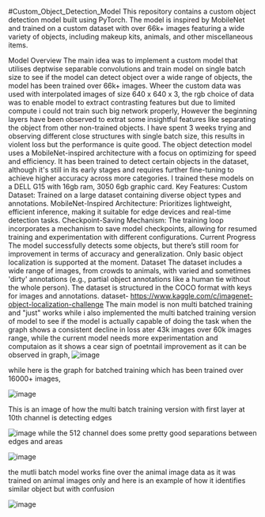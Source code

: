 #Custom_Object_Detection_Model
This repository contains a custom object detection model built using PyTorch. The model is inspired by MobileNet and trained on a custom dataset with over 66k+ images featuring a wide variety of objects, including makeup kits, animals, and other miscellaneous items.

Model Overview
The main idea was to implement a custom model that utilises deptwise separable convolutions and train model on single batch size to see if the model can detect object over a wide range of objects, the model has been trained over 66k+ images.
Wheer the custom data was used with interpolated images of size 640 x 640 x 3, the rgb choice of data was to enable model to extract contrasting features but due to limited compute i could not train such big network properly,
However the beginning layers have been observed to extrat some insightful features like separating the object from other non-trained objects.
I have spent 3 weeks trying and observing different close structures with single batch size, this results in violent loss but the performance is quite good.
The object detection model uses a MobileNet-inspired architecture with a focus on optimizing for speed and efficiency. It has been trained to detect certain objects in the dataset, although it's still in its early stages and requires further fine-tuning to achieve higher accuracy across more categories.
I trained these models on a DELL G15 with 16gb ram, 3050 6gb graphic card.
Key Features:
Custom Dataset: Trained on a large dataset containing diverse object types and annotations.
MobileNet-Inspired Architecture: Prioritizes lightweight, efficient inference, making it suitable for edge devices and real-time detection tasks.
Checkpoint-Saving Mechanism: The training loop incorporates a mechanism to save model checkpoints, allowing for resumed training and experimentation with different configurations.
Current Progress
The model successfully detects some objects, but there’s still room for improvement in terms of accuracy and generalization.
Only basic object localization is supported at the moment.
Dataset
The dataset includes a wide range of images, from crowds to animals, with varied and sometimes 'dirty' annotations (e.g., partial object annotations like a human tie without the whole person). The dataset is structured in the COCO format with keys for images and annotations.
dataset- https://www.kaggle.com/c/imagenet-object-localization-challenge
The main model is non multi batched training and "just" works while i also implemented the multi batched training version of model to see if the model is actually capable of doing the task when the graph shows a consistent decline in loss ater 43k images over 60k images range,
while the current model needs more experimentation and computaion as it shows a cear sign of poetntail improvement as it can be observed in graph,
![image](https://github.com/user-attachments/assets/0a37bc7c-f6bf-4784-90b9-7d3257288b90)


while here is the graph for batched training
which has been trained over 16000+ images,


![image](https://github.com/user-attachments/assets/45834ceb-87ec-4800-8bf0-070b6ae4a5de)

This is an image of how the multi batch training version with first layer at 10th channel is detecting edges


![image](https://github.com/user-attachments/assets/9fb7ac35-e160-409b-b723-35019067a594)
while the 512 channel does some pretty good separations between edges and areas

![image](https://github.com/user-attachments/assets/2e390208-bba9-48f7-8ea6-0f22c08bf840)


the mutli batch model works fine over the animal image data as it was trained on animal 
images only and here is an example of how it identifies similar object but with confusion


![image](https://github.com/user-attachments/assets/87756922-d32e-4487-96c4-f2106666a68b)
